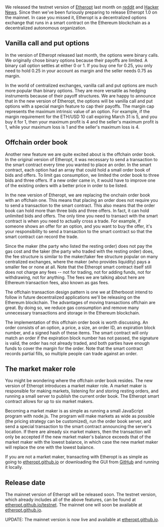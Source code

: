 ---
---
We released the testnet version of [Etheropt](http://etheropt.github.io/testnet) last month on [reddit](https://www.reddit.com/r/ethereum/comments/47many/etheropt_a_decentralized_options_exchange_is/) and [Hacker News](https://news.ycombinator.com/item?id=11179371). Since then we've been furiously preparing to release Etheropt 1.0 on the mainnet. In case you missed it, Etheropt is a decentralized options exchange that runs in a smart contract on the Ethereum blockchain as a decentralized autonomous organization.

## Vanilla call and put options

In the version of Etheropt released last month, the options were binary calls. We originally chose binary options because their payoffs are limited. A binary call option settles at either 0 or 1. If you buy one for 0.25, you only need to hold 0.25 in your account as margin and the seller needs 0.75 as margin.

In the world of centralized exchanges, vanilla call and put options are much more popular than binary options. They are more versatile as hedging instruments because of their payoff structures. We are happy to announce that in the new version of Etheropt, the options will be vanilla call and put options with a special margin feature to cap their payoffs. The margin cap represents the maximum intrinsic value of an option. For example, if the margin requirement for the ETH/USD 10 call expiring March 31 is 5, and you buy it for 1, then your maximum profit is 4 and the seller's maximum profit is 1, while your maximum loss is 1 and the seller's maximum loss is 4.

## Offchain order book

Another new feature we are quite excited about is the offchain order book. In the original version of Etheropt, it was necessary to send a transaction to the smart contract every time you wanted to place an order. In the smart contract, each option had an array that could hold a small order book of bids and offers. To limit gas consumption, we limited the order book to three bids and three offers. If a new order came in, it would have to improve one of the existing orders with a better price in order to be listed.

In the new version of Etheropt, we are replacing the onchain order book with an offchain one. This means that placing an order does not require you to send a transaction to the smart contract. This also means that the order book can hold more than three bids and three offers. In fact, it can hold unlimited bids and offers. The only time you need to transact with the smart contract is when you need to actually cross a trade. For example, if someone shows an offer for an option, and you want to buy the offer, it's your responsibility to send a transaction to the smart contract so that the smart contract can record the trade.

Since the maker (the party who listed the resting order) does not pay the gas cost and the taker (the party who traded with the resting order) does, the fee structure is similar to the maker/taker fee structure popular on many centralized exchanges, where the maker (who provides liquidity) pays a smaller fee or none at all. Note that the Etheropt smart contract itself still does not charge any fees -- not for trading, not for adding funds, not for withdrawing, not for anything. The fees we are talking about here are Ethereum transaction fees, also known as gas fees.

The offchain transaction design pattern is one we at Etherboost intend to follow in future decentralized applications we'll be releasing on the Ethereum blockchain. The advantages of moving transactions offchain are great. By doing so, we reduce gas consumption and remove many unnecessary transactions and storage in the Ethereum blockchain.

The implementation of this offchain order book is worth discussing. An order consists of an option, a price, a size, an order ID, an expiration block number, and a signed hash of these items. The smart contract will only match an order if the expiration block number has not passed, the signature is valid, the order has not already traded, and both parties have enough funds to cover the margin for the order. Note that the smart contract records partial fills, so multiple people can trade against an order.

## The market maker role

You might be wondering where the offchain order book resides. The new version of Etheropt introduces a market maker role. A market maker is responsible for making markets, listening for and storing resting orders, and running a small server to publish the current order book. The Etheropt smart contract allows for up to six market makers.

Becoming a market maker is as simple as running a small JavaScript program with node.js. The program will make markets as wide as possible (the pricing strategy can be customized), run the order book server, and send a special transaction to the smart contract announcing the server's location. If there are already six market makers, then the transaction will only be accepted if the new market maker's balance exceeds that of the market maker with the lowest balance, in which case the new market maker will replace the one with the lowest balance.

If you are not a market maker, transacting with Etheropt is as simple as going to [etheropt.github.io](http://etheropt.github.io) or downloading the GUI from [GitHub](https://github.com/etheropt/etheropt.github.io) and running it locally.

## Release date

The mainnet version of Etheropt will be released soon. The testnet version, which already includes all of the above features, can be found at [etheropt.github.io/testnet](http://etheropt.github.io/testnet). The mainnet one will soon be available at [etheropt.github.io](http://etheropt.github.io).

UPDATE: The mainnet version is now live and available at [etheropt.github.io](http://etheropt.github.io).
